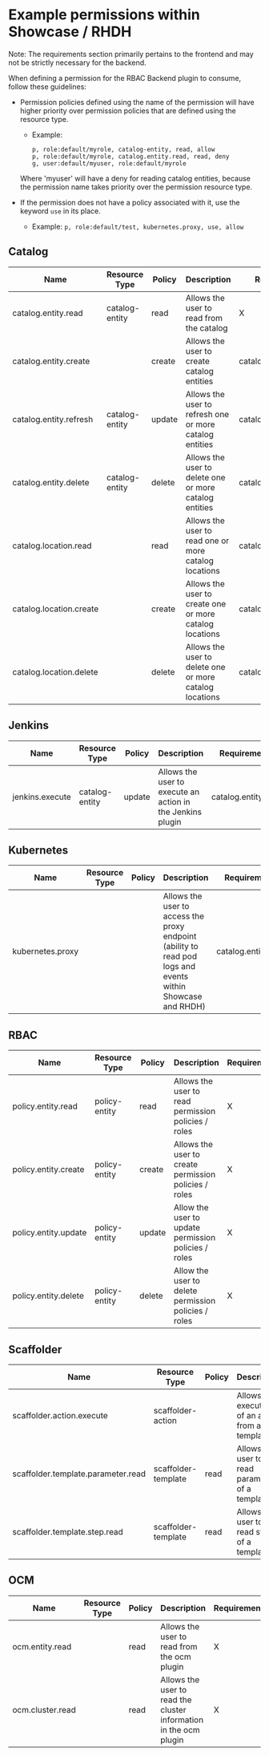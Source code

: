 # Example permissions within Showcase / RHDH

Note: The requirements section primarily pertains to the frontend and may not be strictly necessary for the backend.

When defining a permission for the RBAC Backend plugin to consume, follow these guidelines:

- Permission policies defined using the name of the permission will have higher priority over permission policies that are defined using the resource type.

  - Example:

    ```CSV
    p, role:default/myrole, catalog-entity, read, allow
    p, role:default/myrole, catalog.entity.read, read, deny
    g, user:default/myuser, role:default/myrole
    ```

  Where 'myuser' will have a deny for reading catalog entities, because the permission name takes priority over the permission resource type.

- If the permission does not have a policy associated with it, use the keyword `use` in its place.
  - Example: `p, role:default/test, kubernetes.proxy, use, allow`

## Catalog

| Name                    | Resource Type  | Policy | Description                                             | Requirements            |
| ----------------------- | -------------- | ------ | ------------------------------------------------------- | ----------------------- |
| catalog.entity.read     | catalog-entity | read   | Allows the user to read from the catalog                | X                       |
| catalog.entity.create   |                | create | Allows the user to create catalog entities              | catalog.location.create |
| catalog.entity.refresh  | catalog-entity | update | Allows the user to refresh one or more catalog entities | catalog.entity.read     |
| catalog.entity.delete   | catalog-entity | delete | Allows the user to delete one or more catalog entities  | catalog.entity.read     |
| catalog.location.read   |                | read   | Allows the user to read one or more catalog locations   | catalog.entity.read     |
| catalog.location.create |                | create | Allows the user to create one or more catalog locations | catalog.entity.create   |
| catalog.location.delete |                | delete | Allows the user to delete one or more catalog locations | catalog.entity.delete   |

## Jenkins

| Name            | Resource Type  | Policy | Description                                                | Requirements        |
| --------------- | -------------- | ------ | ---------------------------------------------------------- | ------------------- |
| jenkins.execute | catalog-entity | update | Allows the user to execute an action in the Jenkins plugin | catalog.entity.read |

## Kubernetes

| Name             | Resource Type | Policy | Description                                                                                                 | Requirements        |
| ---------------- | ------------- | ------ | ----------------------------------------------------------------------------------------------------------- | ------------------- |
| kubernetes.proxy |               |        | Allows the user to access the proxy endpoint (ability to read pod logs and events within Showcase and RHDH) | catalog.entity.read |

## RBAC

| Name                 | Resource Type | Policy | Description                                           | Requirements |
| -------------------- | ------------- | ------ | ----------------------------------------------------- | ------------ |
| policy.entity.read   | policy-entity | read   | Allows the user to read permission policies / roles   | X            |
| policy.entity.create | policy-entity | create | Allows the user to create permission policies / roles | X            |
| policy.entity.update | policy-entity | update | Allow the user to update permission policies / roles  | X            |
| policy.entity.delete | policy-entity | delete | Allow the user to delete permission policies / roles  | X            |

## Scaffolder

| Name                               | Resource Type       | Policy | Description                                       | Requirements                                                      |
| ---------------------------------- | ------------------- | ------ | ------------------------------------------------- | ----------------------------------------------------------------- |
| scaffolder.action.execute          | scaffolder-action   |        | Allows the execution of an action from a template | scaffolder.template.parameter.read, scaffolder.template.step.read |
| scaffolder.template.parameter.read | scaffolder-template | read   | Allows the user to read parameters of a template  | scaffolder.template.step.read                                     |
| scaffolder.template.step.read      | scaffolder-template | read   | Allows the user to read steps of a template       | scaffolder.template.paramater.read                                |

## OCM

| Name             | Resource Type | Policy | Description                                                       | Requirements |
| ---------------- | ------------- | ------ | ----------------------------------------------------------------- | ------------ |
| ocm.entity.read  |               | read   | Allows the user to read from the ocm plugin                       | X            |
| ocm.cluster.read |               | read   | Allows the user to read the cluster information in the ocm plugin | X            |
